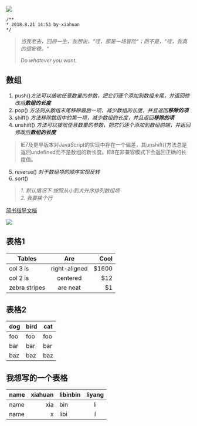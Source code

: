 ![](https://timgsa.baidu.com/timg?image&quality=80&size=b9999_10000&sec=1534847785497&di=9280bc323c62fa4a59f6cb3e3f47cd10&imgtype=0&src=http%3A%2F%2Fs11.sinaimg.cn%2Fmw690%2F005TNJqggy6QUnL5ljAfa%26690)
```
/**
* 2018.8.21 14:53 by-xiahuan
*/
```
>
>*当我老去，回顾一生，我想说，“哇，那是一场冒险“；而不是，“哇，我真的很安稳。“*
>
>
>
>*Do whatever you want.*
>
## 数组

1. push()*方法可以接收任意数量的参数，把它们逐个添加到数组末尾，并返回修改后**数组的长度***
2. pop() *方法则从数组末尾移除最后一项，减少数组的长度，并且返回**移除的项***
3. shift() *方法移除数组中的第一项，减少数组的长度，并且返回**移除的项***
4. unshift() *方法可以接收任意数量的参数，把它们逐个添加到数组前端，并返回修改后**数组的长度***
>   IE7及更早版本对JavaScript的实现中存在一个偏差，其unshift()方法总是返回undefined而不是数组的新长度。IE8在非兼容模式下会返回正确的长度值。
5. reverse() *对于数组项的顺序实现反转*
6. sort() 
> *1. 默认情况下 按照从小到大升序排列数组项*   
> *2. 我要换个行*

[简书指导文档](https://www.jianshu.com/p/q81RER)

![](http://latex.codecogs.com/gif.latex?\prod%20\(n_{i}\)+1)

## 表格1
| Tables        | Are           | Cool  |
| ------------- |:-------------:| -----:|
| col 3 is      | right-aligned | $1600 |
| col 2 is      | centered      |   $12 |
| zebra stripes | are neat      |    $1 |

## 表格2
dog | bird | cat
----|------|----
foo | foo  | foo
bar | bar  | bar
baz | baz  | baz

## 我想写的一个表格
name     | xiahuan      |   libinbin | liyang
---------| ------------:|:---------- |:-----:
name     | xia      |   bin | li
name     | x     |   libi | l
